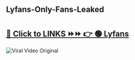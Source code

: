 
 ## Lyfans-Only-Fans-Leaked

# <h2><a href="https://clipsfans.com/Lyfans&ref=git">🔗 Click to LINKS ⏩⏩ 👉 🟢 Lyfans </a></h2>

<a href="https://clipsfans.com/Lyfans&ref=git" rel="nofollow" data-target="animated-image.originalLink"><img src="https://i.ibb.co.com/xMMVF88/686577567.gif" alt="Viral Video Original" style="max-width: 100%; display: inline-block;" data-target="animated-image.originalImage"></a>
